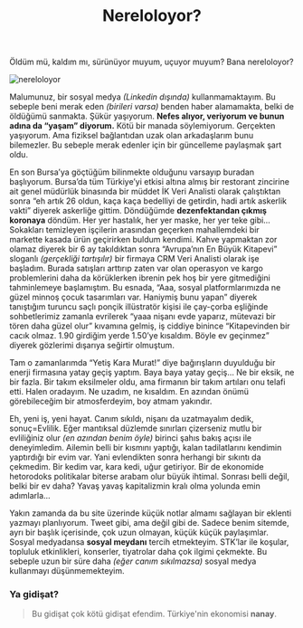 ﻿---
layout: single
name: nereloloyor
title: "Nereloloyor?"
category: articles
---

Öldüm mü, kaldım mı, sürünüyor muyum, uçuyor muyum? Bana nereloloyor?

![nereloloyor](https://galeri13.uludagsozluk.com/734/kopekler-dile-gelse-soyleyecekleri-ilk-sey_1915359.jpg)

Malumunuz, bir sosyal medya _(Linkedin dışında)_ kullanmamaktayım. Bu sebeple beni merak eden _(birileri varsa)_ benden haber alamamakta, belki de öldüğümü sanmakta. Şükür yaşıyorum. **Nefes alıyor, veriyorum ve bunun adına da “yaşam” diyorum.** Kötü bir manada söylemiyorum. Gerçekten yaşıyorum. Ama fiziksel bağlantıdan uzak olan arkadaşlarım bunu bilemezler. Bu sebeple merak edenler için bir güncelleme paylaşmak şart oldu.

En son Bursa’ya göçtüğüm bilinmekte olduğunu varsayıp buradan başlıyorum. Bursa’da tüm Türkiye’yi etkisi altına almış bir restorant zincirine ait genel müdürlük binasında bir müddet İK Veri Analisti olarak çalıştıktan sonra “eh artık 26 oldun, kaça kaça bedelliyi de getirdin, hadi artık askerlik vakti” diyerek askerliğe gittim. Döndüğümde **dezenfektandan çıkmış koronaya** döndüm. Her yer hastalık, her yer maske, her yer teke gibi… Sokakları temizleyen işçilerin arasından geçerken mahallemdeki bir markette kasada ürün geçirirken buldum kendimi. Kahve yapmaktan zor olamaz diyerek bir 6 ay takıldıktan sonra “Avrupa’nın En Büyük Kitapevi” sloganlı _(gerçekliği tartışılır)_ bir firmaya CRM Veri Analisti olarak işe başladım. Burada satışları arttırıp zaten var olan operasyon ve kargo problemlerini daha da körüklerken ibrenin pek hoş bir yere gitmediğini tahminlemeye başlamıştım. Bu esnada, “Aaa, sosyal platformlarımızda ne güzel minnoş çocuk tasarımları var. Haniymiş bunu yapan” diyerek tanıştığım turuncu saçlı ponçik illüstratör kişisi ile çay-çorba eşliğinde sohbetlerimiz zamanla evrilerek “yaaa nişanı evde yaparız, mütevazi bir tören daha güzel olur” kıvamına gelmiş, iş ciddiye binince “Kitapevinden bir cacık olmaz. 1.90 girdiğim yerde 1.50’ye kısaldım. Böyle ev geçinmez” diyerek gözlerimi dışarıya seğirtir olmuştum.

Tam o zamanlarımda “Yetiş Kara Murat!” diye bağırışların duyulduğu bir enerji firmasına yatay geçiş yaptım. Baya baya yatay geçiş… Ne bir eksik, ne bir fazla. Bir takım eksilmeler oldu, ama firmanın bir takım artıları onu telafi etti. Halen oradayım. Ne uzadım, ne kısaldım. En azından önümü görebileceğim bir atmosferdeyim, boy atmam yakındır.

Eh, yeni iş, yeni hayat. Canım sıkıldı, nişanı da uzatmayalım dedik, sonuç=Evlilik. Eğer mantıksal düzlemde sınırları çizerseniz mutlu bir evliliğiniz olur _(en azından benim öyle)_ birinci şahıs bakış açısı ile deneyimledim. Ailemin belli bir kısmını yaptığı, kalan tadilatlarını kendimin yaptırdığı bir evim var. Yani evlendikten sonra herhangi bir sıkıntı da çekmedim. Bir kedim var, kara kedi, uğur getiriyor. Bir de ekonomide hetorodoks politikalar biterse arabam olur büyük ihtimal. Sonrası belli değil, belki bir ev daha? Yavaş yavaş kapitalizmin kralı olma yolunda emin adımlarla…

Yakın zamanda da bu site üzerinde küçük notlar almamı sağlayan bir eklenti yazmayı planlıyorum. Tweet gibi, ama değil gibi de. Sadece benim sitemde, ayrı bir başlık içerisinde, çok uzun olmayan, küçük küçük paylaşımlar. Sosyal medyadansa **sosyal meydanı** tercih etmekteyim. STK’lar ile koşular, topluluk etkinlikleri, konserler, tiyatrolar daha çok ilgimi çekmekte. Bu sebeple uzun bir süre daha _(eğer canım sıkılmazsa)_ sosyal medya kullanmayı düşünmemekteyim.

### Ya gidişat?

> Bu gidişat çok kötü gidişat efendim. Türkiye'nin ekonomisi **nanay**.